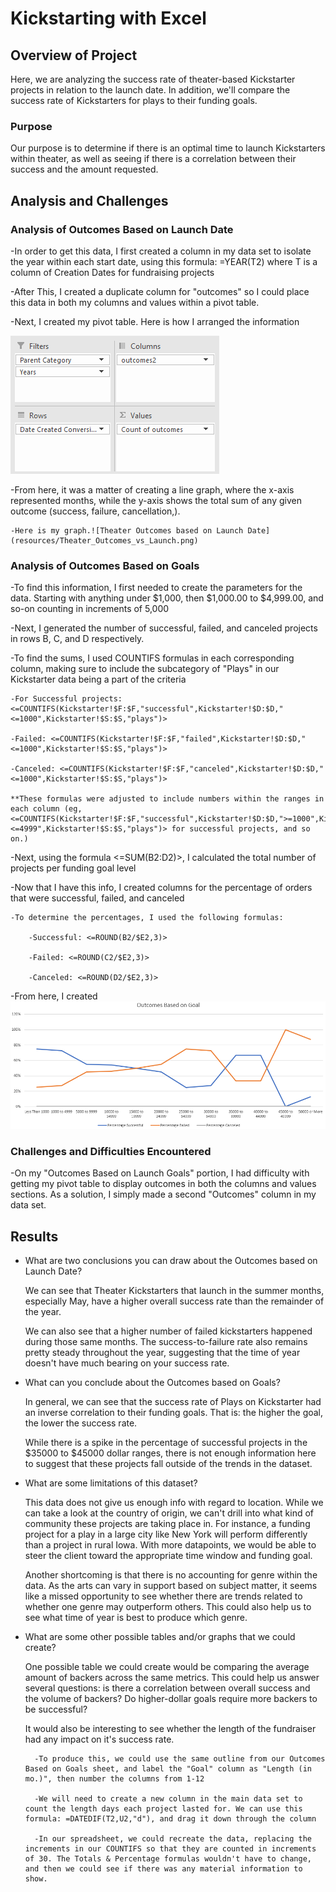 # Kickstarting with Excel

## Overview of Project

Here, we are analyzing the success rate of theater-based Kickstarter projects in relation to the launch date. In addition, we'll compare the success rate of Kickstarters for plays to their funding goals.

### Purpose

Our purpose is to determine if there is an optimal time to launch Kickstarters within theater, as well as seeing if there is a correlation between their success and the amount requested.

## Analysis and Challenges

### Analysis of Outcomes Based on Launch Date

-In order to get this data, I first created a column in my data set to isolate the year within each start date, using this formula: =YEAR(T2) where T is a column of Creation Dates for fundraising projects

-After This, I created a duplicate column for "outcomes" so I could place this data in both my columns and values within a pivot table.

-Next, I created my pivot table. Here is how I arranged the information 

![this](launchdate_setup.png)
	
-From here, it was a matter of creating a line graph, where the x-axis represented months, while the y-axis shows the total sum of any given outcome (success, failure, cancellation,).
	
	-Here is my graph.![Theater Outcomes based on Launch Date](resources/Theater_Outcomes_vs_Launch.png)

### Analysis of Outcomes Based on Goals

-To find this information, I first needed to create the parameters for the data. Starting with anything under $1,000, then $1,000.00 to $4,999.00, and so-on counting in increments of 5,000

-Next, I generated the number of successful, failed, and canceled projects in rows B, C, and D respectively.

-To find the sums, I used COUNTIFS formulas in each corresponding column, making sure to include the subcategory of "Plays" in our Kickstarter data being a part of the criteria

	-For Successful projects: <=COUNTIFS(Kickstarter!$F:$F,"successful",Kickstarter!$D:$D,"<=1000",Kickstarter!$S:$S,"plays")>

	-Failed: <=COUNTIFS(Kickstarter!$F:$F,"failed",Kickstarter!$D:$D,"<=1000",Kickstarter!$S:$S,"plays")>

	-Canceled: <=COUNTIFS(Kickstarter!$F:$F,"canceled",Kickstarter!$D:$D,"<=1000",Kickstarter!$S:$S,"plays")>

	**These formulas were adjusted to include numbers within the ranges in each column (eg, <=COUNTIFS(Kickstarter!$F:$F,"successful",Kickstarter!$D:$D,">=1000",Kickstarter!$D:$D,"<=4999",Kickstarter!$S:$S,"plays")> for successful projects, and so on.)


-Next, using the formula <=SUM(B2:D2)>, I calculated the total number of projects per funding goal level

-Now that I have this info, I created columns for the percentage of orders that were successful, failed, and canceled

	-To determine the percentages, I used the following formulas:

		-Successful: <=ROUND(B2/$E2,3)>

		-Failed: <=ROUND(C2/$E2,3)>

		-Canceled: <=ROUND(D2/$E2,3)>

-From here, I created ![this line graph.](resources/Outcomes_vs_Goals.png)


### Challenges and Difficulties Encountered

-On my "Outcomes Based on Launch Goals" portion, I had difficulty with getting my pivot table to display outcomes in both the columns and values sections. As a solution, I simply made a second "Outcomes" column in my data set.

## Results

- What are two conclusions you can draw about the Outcomes based on Launch Date?
	
	We can see that Theater Kickstarters that launch in the summer months, especially May, have a higher overall success rate than the remainder of the year.

	We can also see that a higher number of failed kickstarters happened during those same months. The success-to-failure rate also remains pretty steady throughout the year, suggesting that the time of year doesn't have much bearing on your success rate.

- What can you conclude about the Outcomes based on Goals?

	In general, we can see that the success rate of Plays on Kickstarter had an inverse correlation to their funding goals. That is: the higher the goal, the lower the success rate.

	While there is a spike in the percentage of successful projects in the $35000 to $45000 dollar ranges, there is not enough information here to suggest that these projects fall outside of the trends in the dataset.

- What are some limitations of this dataset?

	This data does not give us enough info with regard to location. While we can take a look at the country of origin, we can't drill into what kind of community these projects are taking place in. For instance, a funding project for a play in a large city like New York will perform differently than a project in rural Iowa. With more datapoints, we would be able to steer the client toward the appropriate time window and funding goal.
	
	Another shortcoming is that there is no accounting for genre within the data. As the arts can vary in support based on subject matter, it seems like a missed opportunity to see whether there are trends related to whether one genre may outperform others. This could also help us to see what time of year is best to produce which genre.

- What are some other possible tables and/or graphs that we could create?

	One possible table we could create would be comparing the average amount of backers across the same metrics. This could help us answer several questions: is there a correlation between overall success and the volume of backers? Do higher-dollar goals require more backers to be successful?
	
	It would also be interesting to see whether the length of the fundraiser had any impact on it's success rate.
		
		-To produce this, we could use the same outline from our Outcomes Based on Goals sheet, and label the "Goal" column as "Length (in mo.)", then number the columns from 1-12
	
		-We will need to create a new column in the main data set to count the length days each project lasted for. We can use this formula: =DATEDIF(T2,U2,"d"), and drag it down through the column
	
		-In our spreadsheet, we could recreate the data, replacing the increments in our COUNTIFS so that they are counted in increments of 30. The Totals & Percentage formulas wouldn't have to change, and then we could see if there was any material information to show.
